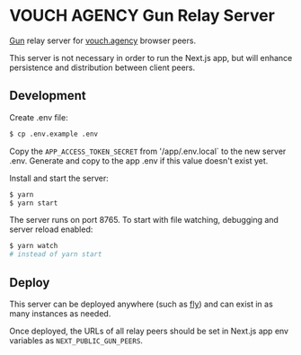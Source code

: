 # VOUCH AGENCY Gun Relay Server

[Gun](https://gun.eco/docs/API) relay server for [vouch.agency](https://beta.vouch.agency) browser peers.

This server is not necessary in order to run the Next.js app, but will enhance persistence and distribution between client peers.

## Development

Create .env file:

```bash
$ cp .env.example .env
```

Copy the `APP_ACCESS_TOKEN_SECRET` from '/app/.env.local` to the new server .env. Generate and copy to the app .env if this value doesn't exist yet.

Install and start the server:

```bash
$ yarn
$ yarn start
```

The server runs on port 8765. To start with file watching, debugging and server reload enabled:

```bash
$ yarn watch
# instead of yarn start
```

## Deploy

This server can be deployed anywhere (such as [fly](https://fly.io/)) and can exist in as many instances as needed.

Once deployed, the URLs of all relay peers should be set in Next.js app env variables as `NEXT_PUBLIC_GUN_PEERS`.
